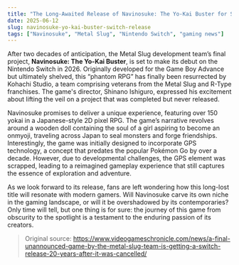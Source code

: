 ```yaml
---
title: "The Long-Awaited Release of Navinosuke: The Yo-Kai Buster for Switch"
date: 2025-06-12
slug: navinosuke-yo-kai-buster-switch-release
tags: ["Navinosuke", "Metal Slug", "Nintendo Switch", "gaming news"]
---
```


After two decades of anticipation, the Metal Slug development team’s final project, **Navinosuke: The Yo-Kai Buster**, is set to make its debut on the Nintendo Switch in 2026. Originally developed for the Game Boy Advance but ultimately shelved, this “phantom RPG” has finally been resurrected by Kohachi Studio, a team comprising veterans from the Metal Slug and R-Type franchises. The game's director, Shinano Ishiguro, expressed his excitement about lifting the veil on a project that was completed but never released.

Navinosuke promises to deliver a unique experience, featuring over 150 yokai in a Japanese-style 2D pixel RPG. The game’s narrative revolves around a wooden doll containing the soul of a girl aspiring to become an onmyoji, traveling across Japan to seal monsters and forge friendships. Interestingly, the game was initially designed to incorporate GPS technology, a concept that predates the popular Pokémon Go by over a decade. However, due to developmental challenges, the GPS element was scrapped, leading to a reimagined gameplay experience that still captures the essence of exploration and adventure.

As we look forward to its release, fans are left wondering how this long-lost title will resonate with modern gamers. Will Navinosuke carve its own niche in the gaming landscape, or will it be overshadowed by its contemporaries? Only time will tell, but one thing is for sure: the journey of this game from obscurity to the spotlight is a testament to the enduring passion of its creators.

> Original source: https://www.videogameschronicle.com/news/a-final-unannounced-game-by-the-metal-slug-team-is-getting-a-switch-release-20-years-after-it-was-cancelled/
